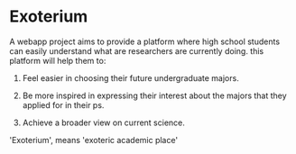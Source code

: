 # Exoterium

A webapp project aims to provide a platform where high school students can easily understand what are researchers are currently doing.
this platform will help them to:

1. Feel easier in choosing their future undergraduate majors.

2. Be more inspired in expressing their interest about the majors that they applied for in their ps.

3. Achieve a broader view on current science.

'Exoterium', means 'exoteric academic place'
